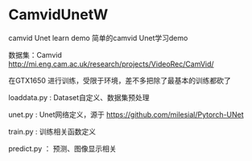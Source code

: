 # CamvidUnetW
camvid Unet learn demo  简单的camvid Unet学习demo

数据集：Camvid http://mi.eng.cam.ac.uk/research/projects/VideoRec/CamVid/

在GTX1650 进行训练，受限于环境，差不多把除了最基本的训练都砍了

loaddata.py : Dataset自定义、数据集预处理

unet.py : Unet网络定义，源于 https://github.com/milesial/Pytorch-UNet

train.py : 训练相关函数定义

predict.py ： 预测、图像显示相关
